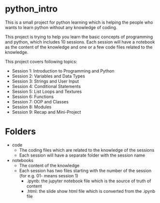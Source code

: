 # python_intro

This is a small project for python learning which is helping the people who wants to learn python without any knowledge of coding.

This project is trying to help you learn the basic concepts of programming and python, which includes 10 sessions. Each session will have a notebook as the content of the knowledge and one or a few code files related to the knowledge.

This project covers following topics:

- Session 1: Introduction to Programming and Python
- Session 2: Variables and Data Types
- Session 3: Strings and User Input
- Session 4: Conditional Statements
- Session 5: List Loops and Textures
- Session 6: Functions
- Session 7: OOP and Classes
- Session 8: Modules
- Session 9: Recap and Mini-Project

# Folders

- code
  - The coding files which are related to the knowledge of the sessions
  - Each session will have a separate folder with the session name
- notebooks
  - The content of the knowledge
  - Each session has two files starting with the number of the session (for e.g. 01- means session 1)
    - .ipynb: the jupyter notebook file which is the source of truth of content
    - .html: the slide show html file which is converted from the .ipynb file
